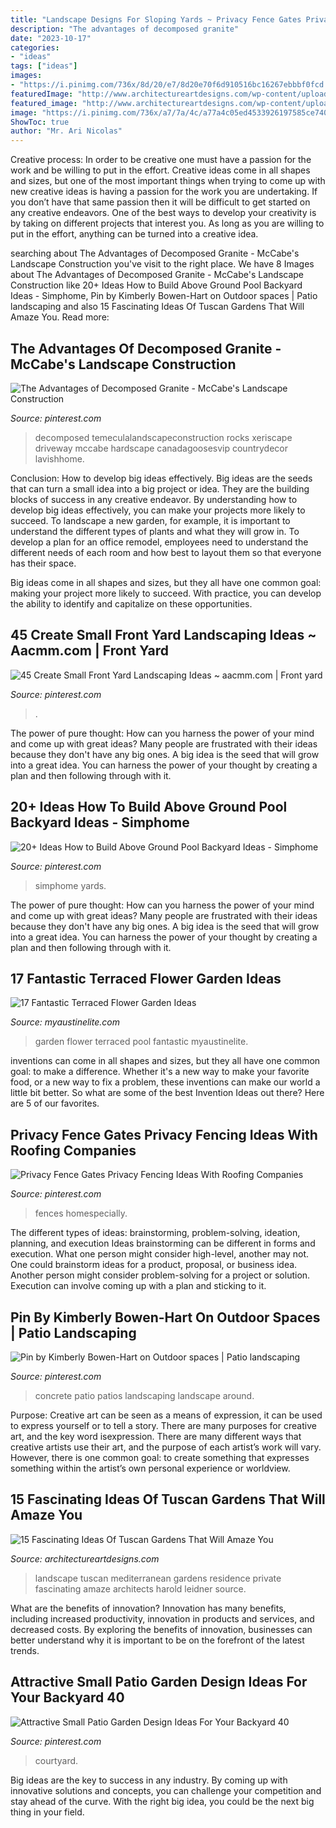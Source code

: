 ```yaml
---
title: "Landscape Designs For Sloping Yards ~ Privacy Fence Gates Privacy Fencing Ideas With Roofing Companies"
description: "The advantages of decomposed granite"
date: "2023-10-17"
categories:
- "ideas"
tags: ["ideas"]
images:
- "https://i.pinimg.com/736x/8d/20/e7/8d20e70f6d910516bc16267ebbbf0fcd.jpg"
featuredImage: "http://www.architectureartdesigns.com/wp-content/uploads/2016/11/2-33-630x449.jpg"
featured_image: "http://www.architectureartdesigns.com/wp-content/uploads/2016/11/2-33-630x449.jpg"
image: "https://i.pinimg.com/736x/a7/7a/4c/a77a4c05ed4533926197585ce74016dd--stamped-concrete-patios-landscape-around-concrete-patio.jpg"
ShowToc: true
author: "Mr. Ari Nicolas"
---
```



Creative process: In order to be creative one must have a passion for the work and be willing to put in the effort.
Creative ideas come in all shapes and sizes, but one of the most important things when trying to come up with new creative ideas is having a passion for the work you are undertaking. If you don’t have that same passion then it will be difficult to get started on any creative endeavors. One of the best ways to develop your creativity is by taking on different projects that interest you. As long as you are willing to put in the effort, anything can be turned into a creative idea.

	

		
searching about The Advantages of Decomposed Granite - McCabe&#039;s Landscape Construction you've visit to the right place. We have 8 Images about The Advantages of Decomposed Granite - McCabe&#039;s Landscape Construction like 20+ Ideas How to Build Above Ground Pool Backyard Ideas - Simphome, Pin by Kimberly Bowen-Hart on Outdoor spaces | Patio landscaping and also 15 Fascinating Ideas Of Tuscan Gardens That Will Amaze You. Read more:
		
    
## The Advantages Of Decomposed Granite - McCabe&#039;s Landscape Construction

<img loading=lazy src="https://i.pinimg.com/736x/cd/d5/9b/cdd59bf7e193b0119cf93936ca799431.jpg" onerror="this.onerror=null;this.src='https://tse2.mm.bing.net/th?id=OIP.YEImyt8c-jNNzVUimNtCygHaHa&amp;pid=15.1';" alt="The Advantages of Decomposed Granite - McCabe&#039;s Landscape Construction">

_Source: pinterest.com_

>decomposed temeculalandscapeconstruction rocks xeriscape driveway mccabe hardscape canadagoosesvip countrydecor lavishhome. 

	

Conclusion: How to develop big ideas effectively.
Big ideas are the seeds that can turn a small idea into a big project or idea. They are the building blocks of success in any creative endeavor. By understanding how to develop big ideas effectively, you can make your projects more likely to succeed. 
To landscape a new garden, for example, it is important to understand the different types of plants and what they will grow in. To develop a plan for an office remodel, employees need to understand the different needs of each room and how best to layout them so that everyone has their space. 

 Big ideas come in all shapes and sizes, but they all have one common goal: making your project more likely to succeed. With practice, you can develop the ability to identify and capitalize on these opportunities.

    
## 45 Create Small Front Yard Landscaping Ideas ~ Aacmm.com | Front Yard

<img loading=lazy src="https://i.pinimg.com/736x/66/25/ad/6625ad9f70ce2b499bae8dac7284e47b.jpg" onerror="this.onerror=null;this.src='https://tse4.mm.bing.net/th?id=OIP.tsa3Ls5aAeVEfv40uUKV9wHaLG&amp;pid=15.1';" alt="45 Create Small Front Yard Landscaping Ideas ~ aacmm.com | Front yard">

_Source: pinterest.com_

>. 

	

The power of pure thought: How can you harness the power of your mind and come up with great ideas?
Many people are frustrated with their ideas because they don't have any big ones. A big idea is the seed that will grow into a great idea. You can harness the power of your thought by creating a plan and then following through with it.

    
## 20+ Ideas How To Build Above Ground Pool Backyard Ideas - Simphome

<img loading=lazy src="https://i.pinimg.com/736x/05/b7/80/05b7805f060341156b63cece58d8253b.jpg" onerror="this.onerror=null;this.src='https://tse1.mm.bing.net/th?id=OIP.g0b6-mgJrO3LfGSPMVr3wQHaPP&amp;pid=15.1';" alt="20+ Ideas How to Build Above Ground Pool Backyard Ideas - Simphome">

_Source: pinterest.com_

>simphome yards. 

	

The power of pure thought: How can you harness the power of your mind and come up with great ideas?
Many people are frustrated with their ideas because they don't have any big ones. A big idea is the seed that will grow into a great idea. You can harness the power of your thought by creating a plan and then following through with it.

    
## 17 Fantastic Terraced Flower Garden Ideas

<img loading=lazy src="http://www.myaustinelite.com/wp-content/uploads/2015/03/terraced-flower-garden-by-the-pool.jpg?d07f32" onerror="this.onerror=null;this.src='https://tse3.mm.bing.net/th?id=OIP.XrTnXb58ERIusEC8gffNuQHaJ4&amp;pid=15.1';" alt="17 Fantastic Terraced Flower Garden Ideas">

_Source: myaustinelite.com_

>garden flower terraced pool fantastic myaustinelite. 

	

inventions can come in all shapes and sizes, but they all have one common goal: to make a difference. Whether it's a new way to make your favorite food, or a new way to fix a problem, these inventions can make our world a little bit better. So what are some of the best Invention Ideas out there? Here are 5 of our favorites.

    
## Privacy Fence Gates Privacy Fencing Ideas With Roofing Companies

<img loading=lazy src="https://i.pinimg.com/736x/db/22/f5/db22f56dd8e6ab33cd8f981bfe983c13.jpg" onerror="this.onerror=null;this.src='https://tse4.mm.bing.net/th?id=OIP.j3hS26bCyUipu4iHzDizvQHaFj&amp;pid=15.1';" alt="Privacy Fence Gates Privacy Fencing Ideas With Roofing Companies">

_Source: pinterest.com_

>fences homespecially. 

	

The different types of ideas: brainstorming, problem-solving, ideation, planning, and execution
Ideas brainstorming can be different in forms and execution. What one person might consider high-level, another may not. One could brainstorm ideas for a product, proposal, or business idea. Another person might consider problem-solving for a project or solution. Execution can involve coming up with a plan and sticking to it.

    
## Pin By Kimberly Bowen-Hart On Outdoor Spaces | Patio Landscaping

<img loading=lazy src="https://i.pinimg.com/736x/a7/7a/4c/a77a4c05ed4533926197585ce74016dd--stamped-concrete-patios-landscape-around-concrete-patio.jpg" onerror="this.onerror=null;this.src='https://tse2.mm.bing.net/th?id=OIP.552l8lny-YpBdblVICRVyQHaFP&amp;pid=15.1';" alt="Pin by Kimberly Bowen-Hart on Outdoor spaces | Patio landscaping">

_Source: pinterest.com_

>concrete patio patios landscaping landscape around. 

	

Purpose:
Creative art can be seen as a means of expression, it can be used to express yourself or to tell a story. There are many purposes for creative art, and the key word isexpression. There are many different ways that creative artists use their art, and the purpose of each artist’s work will vary. However, there is one common goal: to create something that expresses something within the artist’s own personal experience or worldview.

    
## 15 Fascinating Ideas Of Tuscan Gardens That Will Amaze You

<img loading=lazy src="http://www.architectureartdesigns.com/wp-content/uploads/2016/11/2-33-630x449.jpg" onerror="this.onerror=null;this.src='https://tse1.mm.bing.net/th?id=OIP.lq7Zzt8gkfEKybo2Nf0m0AHaFR&amp;pid=15.1';" alt="15 Fascinating Ideas Of Tuscan Gardens That Will Amaze You">

_Source: architectureartdesigns.com_

>landscape tuscan mediterranean gardens residence private fascinating amaze architects harold leidner source. 

	

What are the benefits of innovation?
Innovation has many benefits, including increased productivity, innovation in products and services, and decreased costs. By exploring the benefits of innovation, businesses can better understand why it is important to be on the forefront of the latest trends.

    
## Attractive Small Patio Garden Design Ideas For Your Backyard 40

<img loading=lazy src="https://i.pinimg.com/736x/8d/20/e7/8d20e70f6d910516bc16267ebbbf0fcd.jpg" onerror="this.onerror=null;this.src='https://tse2.mm.bing.net/th?id=OIP.Pups8is0wRaabPBZ-NMopQHaJ3&amp;pid=15.1';" alt="Attractive Small Patio Garden Design Ideas For Your Backyard 40">

_Source: pinterest.com_

>courtyard. 

	

Big ideas are the key to success in any industry. By coming up with innovative solutions and concepts, you can challenge your competition and stay ahead of the curve. With the right big idea, you could be the next big thing in your field.

